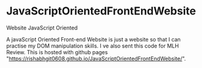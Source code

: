 # JavaScriptOrientedFrontEndWebsite
Website JavaScript Oriented

A javaScript Oriented Front-end Website is just a website so that I can practise my DOM manipulation skills.
I ve also sent this code for MLH Review.
This is hosted with github pages "https://rishabhgit0608.github.io/JavaScriptOrientedFrontEndWebsite/".

